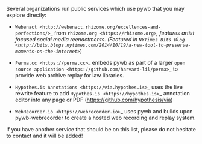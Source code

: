 Several organizations run public services which use pywb that you may explore directly:

* `Webenact <http://webenact.rhizome.org/excellences-and-perfections/>`_ from `rhizome.org <https://rhizome.org>`_, features artist focused social media reenactments. (Featured in `NYTimes Bits Blog <http://bits.blogs.nytimes.com/2014/10/19/a-new-tool-to-preserve-moments-on-the-internet>`_)

* `Perma.cc <https://perma.cc>`_ embeds pywb as part of a larger `open source application <https://github.com/harvard-lil/perma>`_ to provide web archive replay for law libraries.

* `Hypothes.is Annotations <https://via.hypothes.is>`_ uses the live rewrite feature to add `Hypothes.is <https://hypothes.is>`_ annotation editor into any page or PDF (https://github.com/hypothesis/via)

* `WebRecorder.io <https://webrecorder.io>`_ uses pywb and builds upon pywb-webrecorder to create a hosted web recording and replay system.


If you have another service that should be on this list, please do not hesitate to contact and it will be added!
